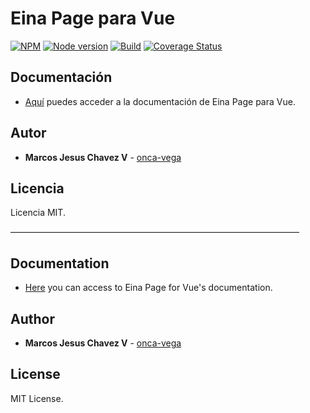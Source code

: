 # Eina Page para Vue

[![NPM](https://nodei.co/npm/einapage-vue.png?mini=true)](https://www.npmjs.com/package/einapage-vue)
[![Node version](https://img.shields.io/badge/package-v1.4.6-orange.svg)](https://www.npmjs.com/package/einapage-vue)
[![Build](https://img.shields.io/badge/build-passing-brightgreen.svg)](https://travis-ci.org/onca-vega/EinaPage-Vue)
[![Coverage Status](https://coveralls.io/repos/github/onca-vega/EinaPage-Vue/badge.svg?branch=master)](https://coveralls.io/github/onca-vega/EinaPage-Vue?branch=master)

## Documentación

- [Aquí](https://www.onca-vega.com/portafolio/#/einapage/instalacion) puedes acceder a la documentación de Eina Page para Vue.

## Autor

- **Marcos Jesus Chavez V** - [onca-vega](https://onca-vega.com)

## Licencia

Licencia MIT.

––––––––––––––––––––––––––––––––––––––––––––––––––––––––––––––––––

## Documentation

- [Here](https://www.onca-vega.com/en/portafolio/#/einapage/instalacion) you can access to Eina Page for Vue's documentation.

## Author

- **Marcos Jesus Chavez V** - [onca-vega](https://onca-vega.com/en/)

## License

MIT License.
